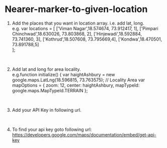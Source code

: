 # Nearer-marker-to-given-location

1. Add the places that you want in location array. i.e. add lat, long.<br />
e.g. 	var locations = [
	  ['Viman Nagar',18.574674, 73.912417, 1],
	  ['Pimpari Chinchwad',18.630026, 73.803868, 2],
	  ['Hinjewadi',18.592884, 73.741360, 3],
	  ['Kothrud',18.507608, 73.795669,4],
	  ['Kondwa',18.470501, 73.891788,5]	  
	];
<br />

2. Add lat and long for area locality.<br />
  e.g.function initialize() {
	  var haightAshbury = new google.maps.LatLng(18.596815, 73.763575); // Locality Area
	  var mapOptions = {
		zoom: 12,
		center: haightAshbury,
		mapTypeId: google.maps.MapTypeId.TERRAIN
	  };
<br />  

3. Add your API Key in following url.<br />
    <script async defer
    src="https://maps.googleapis.com/maps/api/js?key=YOUR_API_KEY&callback=initialize">
    </script>
<br />  

4. To find your api key goto following url:<br />
  https://developers.google.com/maps/documentation/embed/get-api-key
